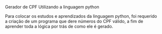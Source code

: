 Gerador de CPF Utilizando a linguagem python 

Para colocar os estudos e aprendizados da linguagem python, foi requerido a criação de um programa que dere números do CPF válido,
a fim de aprender toda a lógica por trás de como ele é gerado. 
